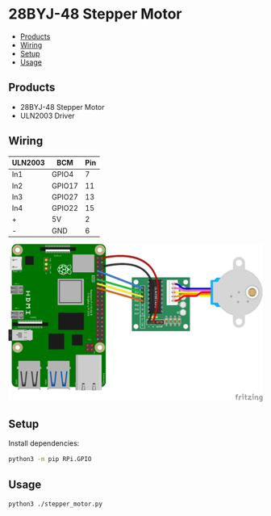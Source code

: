 # 28BYJ-48 Stepper Motor

- [Products](#products)
- [Wiring](#wiring)
- [Setup](#setup)
- [Usage](#usage)

## Products

- 28BYJ-48 Stepper Motor
- ULN2003 Driver

## Wiring

| ULN2003 | BCM    | Pin |
| ------- | ------ | --- |
| In1     | GPIO4  | 7   |
| In2     | GPIO17 | 11  |
| In3     | GPIO27 | 13  |
| In4     | GPIO22 | 15  |
| +       | 5V     | 2   |
| -       | GND    | 6   |

![Soil Moisture Sensor](../assets/stepper-motor.jpg)

## Setup

Install dependencies:

```bash
python3 -m pip RPi.GPIO
```

## Usage

```bash
python3 ./stepper_motor.py
```
